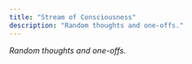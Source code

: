 ```yaml
---
title: "Stream of Consciousness"
description: "Random thoughts and one-offs."
---
```


*Random thoughts and one-offs.*